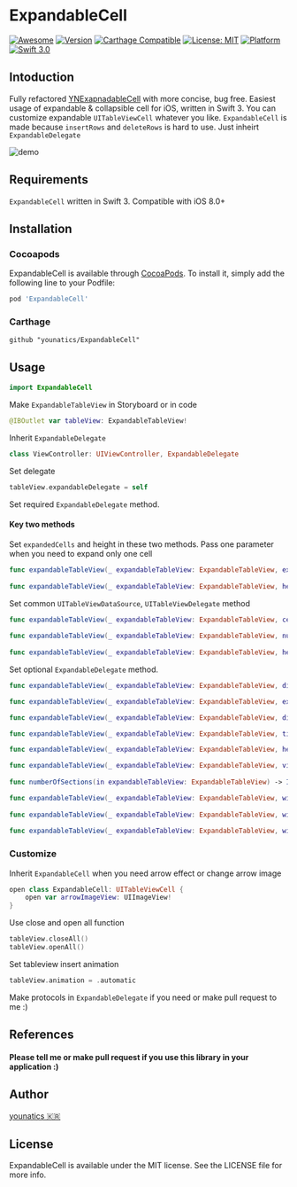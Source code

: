 # ExpandableCell
[![Awesome](https://cdn.rawgit.com/sindresorhus/awesome/d7305f38d29fed78fa85652e3a63e154dd8e8829/media/badge.svg)](https://github.com/sindresorhus/awesome)
[![Version](https://img.shields.io/cocoapods/v/ExpandableCell.svg?style=flat)](http://cocoapods.org/pods/ExpandableCell)
[![Carthage Compatible](https://img.shields.io/badge/Carthage-compatible-4BC51D.svg?style=flat)](https://github.com/Carthage/Carthage)
[![License: MIT](https://img.shields.io/badge/license-MIT-blue.svg?style=flat)](https://github.com/younatics/YNExpandableCell/blob/master/LICENSE)
[![Platform](https://img.shields.io/cocoapods/p/YNExpandableCell.svg?style=flat)](http://cocoapods.org/pods/ExpandableCell)
[![Swift 3.0](https://img.shields.io/badge/Swift-3.0-orange.svg?style=flat)](https://developer.apple.com/swift/)

## Intoduction
Fully refactored [YNExapnadableCell](https://github.com/younatics/YNExpandableCell) with more concise, bug free. Easiest usage of expandable & collapsible cell for iOS, written in Swift 3. You can customize expandable `UITableViewCell` whatever you like. `ExpandableCell` is made because `insertRows` and `deleteRows` is hard to use. Just inheirt `ExpandableDelegate`

![demo](Images/ExpandableCell.gif)

## Requirements

`ExpandableCell` written in Swift 3. Compatible with iOS 8.0+

## Installation

### Cocoapods

ExpandableCell is available through [CocoaPods](http://cocoapods.org). To install
it, simply add the following line to your Podfile:

```ruby
pod 'ExpandableCell'
```
### Carthage
```
github "younatics/ExpandableCell"
```
## Usage
```swift
import ExpandableCell
```

Make `ExpandableTableView` in Storyboard or in code
```swift
@IBOutlet var tableView: ExpandableTableView!
```

Inherit `ExpandableDelegate`
```swift
class ViewController: UIViewController, ExpandableDelegate 
```

Set delegate
```swift
tableView.expandableDelegate = self
```

Set required `ExpandableDelegate` method.

#### Key two methods
Set `expandedCells` and height in these two methods. Pass one parameter when you need to expand only one cell
```swift
func expandableTableView(_ expandableTableView: ExpandableTableView, expandedCellsForRowAt indexPath: IndexPath) -> [UITableViewCell]?
    
func expandableTableView(_ expandableTableView: ExpandableTableView, heightsForExpandedRowAt indexPath: IndexPath) -> [CGFloat]?
```

Set common `UITableViewDataSource`, `UITableViewDelegate` method
```swift
func expandableTableView(_ expandableTableView: ExpandableTableView, cellForRowAt indexPath: IndexPath) -> UITableViewCell
    
func expandableTableView(_ expandableTableView: ExpandableTableView, numberOfRowsInSection section: Int) -> Int
    
func expandableTableView(_ expandableTableView: ExpandableTableView, heightForRowAt indexPath: IndexPath) -> CGFloat    
```

Set optional `ExpandableDelegate` method.
```swift
func expandableTableView(_ expandableTableView: ExpandableTableView, didSelectRowAt indexPath: IndexPath)

func expandableTableView(_ expandableTableView: ExpandableTableView, expandedCell: UITableViewCell, didSelectExpandedRowAt indexPath: IndexPath)

func expandableTableView(_ expandableTableView: ExpandableTableView, didSelectExpandedRowAt indexPath: IndexPath)

func expandableTableView(_ expandableTableView: ExpandableTableView, titleForHeaderInSection section: Int) -> String?

func expandableTableView(_ expandableTableView: ExpandableTableView, heightForHeaderInSection section: Int) -> CGFloat

func expandableTableView(_ expandableTableView: ExpandableTableView, viewForHeaderInSection section: Int) -> UIView?
    
func numberOfSections(in expandableTableView: ExpandableTableView) -> Int

func expandableTableView(_ expandableTableView: ExpandableTableView, willDisplay cell: UITableViewCell, forRowAt indexPath: IndexPath)
    
func expandableTableView(_ expandableTableView: ExpandableTableView, willDisplayHeaderView view: UIView, forSection section: Int)
    
func expandableTableView(_ expandableTableView: ExpandableTableView, willDisplayFooterView view: UIView, forSection section: Int)
```

### Customize
Inherit `ExpandableCell` when you need arrow effect or change arrow image

```swift
open class ExpandableCell: UITableViewCell {
    open var arrowImageView: UIImageView!
}
```

Use close and open all function
```Swift
tableView.closeAll()
tableView.openAll()
```

Set tableview insert animation
```Swift
tableView.animation = .automatic
```

Make protocols in `ExpandableDelegate` if you need or make pull request to me :)

## References
#### Please tell me or make pull request if you use this library in your application :) 

## Author
[younatics 🇰🇷](http://younatics.github.io)

## License
ExpandableCell is available under the MIT license. See the LICENSE file for more info.
